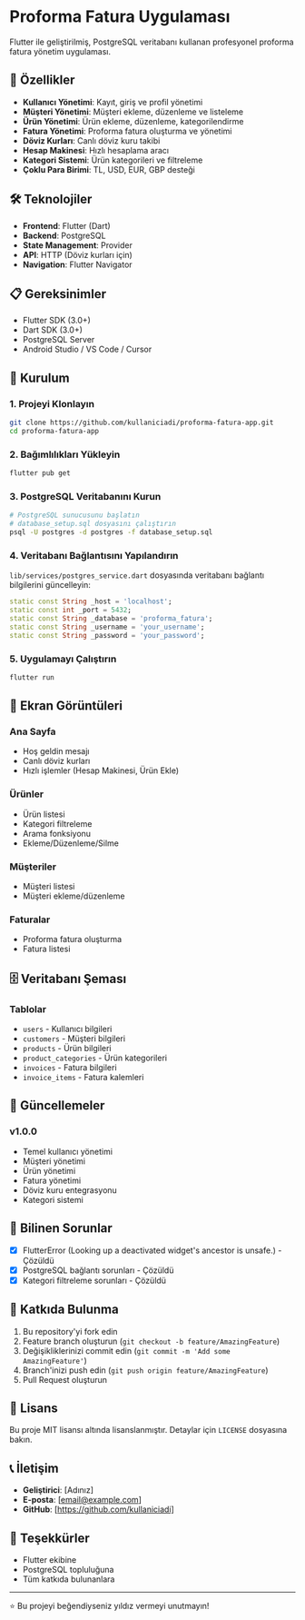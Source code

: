 # Proforma Fatura Uygulaması

Flutter ile geliştirilmiş, PostgreSQL veritabanı kullanan profesyonel proforma fatura yönetim uygulaması.

## 🚀 Özellikler

- **Kullanıcı Yönetimi**: Kayıt, giriş ve profil yönetimi
- **Müşteri Yönetimi**: Müşteri ekleme, düzenleme ve listeleme
- **Ürün Yönetimi**: Ürün ekleme, düzenleme, kategorilendirme
- **Fatura Yönetimi**: Proforma fatura oluşturma ve yönetimi
- **Döviz Kurları**: Canlı döviz kuru takibi
- **Hesap Makinesi**: Hızlı hesaplama aracı
- **Kategori Sistemi**: Ürün kategorileri ve filtreleme
- **Çoklu Para Birimi**: TL, USD, EUR, GBP desteği

## 🛠️ Teknolojiler

- **Frontend**: Flutter (Dart)
- **Backend**: PostgreSQL
- **State Management**: Provider
- **API**: HTTP (Döviz kurları için)
- **Navigation**: Flutter Navigator

## 📋 Gereksinimler

- Flutter SDK (3.0+)
- Dart SDK (3.0+)
- PostgreSQL Server
- Android Studio / VS Code / Cursor

## 🔧 Kurulum

### 1. Projeyi Klonlayın
```bash
git clone https://github.com/kullaniciadi/proforma-fatura-app.git
cd proforma-fatura-app
```

### 2. Bağımlılıkları Yükleyin
```bash
flutter pub get
```

### 3. PostgreSQL Veritabanını Kurun
```bash
# PostgreSQL sunucusunu başlatın
# database_setup.sql dosyasını çalıştırın
psql -U postgres -d postgres -f database_setup.sql
```

### 4. Veritabanı Bağlantısını Yapılandırın
`lib/services/postgres_service.dart` dosyasında veritabanı bağlantı bilgilerini güncelleyin:

```dart
static const String _host = 'localhost';
static const int _port = 5432;
static const String _database = 'proforma_fatura';
static const String _username = 'your_username';
static const String _password = 'your_password';
```

### 5. Uygulamayı Çalıştırın
```bash
flutter run
```

## 📱 Ekran Görüntüleri

### Ana Sayfa
- Hoş geldin mesajı
- Canlı döviz kurları
- Hızlı işlemler (Hesap Makinesi, Ürün Ekle)

### Ürünler
- Ürün listesi
- Kategori filtreleme
- Arama fonksiyonu
- Ekleme/Düzenleme/Silme

### Müşteriler
- Müşteri listesi
- Müşteri ekleme/düzenleme

### Faturalar
- Proforma fatura oluşturma
- Fatura listesi

## 🗄️ Veritabanı Şeması

### Tablolar
- `users` - Kullanıcı bilgileri
- `customers` - Müşteri bilgileri
- `products` - Ürün bilgileri
- `product_categories` - Ürün kategorileri
- `invoices` - Fatura bilgileri
- `invoice_items` - Fatura kalemleri

## 🔄 Güncellemeler

### v1.0.0
- Temel kullanıcı yönetimi
- Müşteri yönetimi
- Ürün yönetimi
- Fatura yönetimi
- Döviz kuru entegrasyonu
- Kategori sistemi

## 🐛 Bilinen Sorunlar

- [x] FlutterError (Looking up a deactivated widget's ancestor is unsafe.) - Çözüldü
- [x] PostgreSQL bağlantı sorunları - Çözüldü
- [x] Kategori filtreleme sorunları - Çözüldü

## 🤝 Katkıda Bulunma

1. Bu repository'yi fork edin
2. Feature branch oluşturun (`git checkout -b feature/AmazingFeature`)
3. Değişikliklerinizi commit edin (`git commit -m 'Add some AmazingFeature'`)
4. Branch'inizi push edin (`git push origin feature/AmazingFeature`)
5. Pull Request oluşturun

## 📄 Lisans

Bu proje MIT lisansı altında lisanslanmıştır. Detaylar için `LICENSE` dosyasına bakın.

## 📞 İletişim

- **Geliştirici**: [Adınız]
- **E-posta**: [email@example.com]
- **GitHub**: [https://github.com/kullaniciadi]

## 🙏 Teşekkürler

- Flutter ekibine
- PostgreSQL topluluğuna
- Tüm katkıda bulunanlara

---

⭐ Bu projeyi beğendiyseniz yıldız vermeyi unutmayın! 